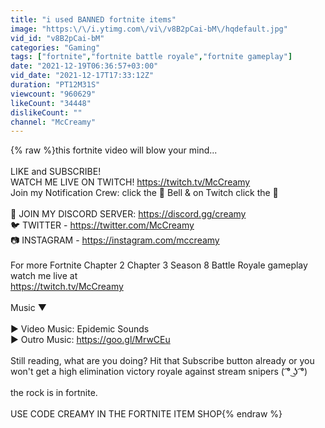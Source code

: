 ```yaml
---
title: "i used BANNED fortnite items"
image: "https:\/\/i.ytimg.com\/vi\/v8B2pCai-bM\/hqdefault.jpg"
vid_id: "v8B2pCai-bM"
categories: "Gaming"
tags: ["fortnite","fortnite battle royale","fortnite gameplay"]
date: "2021-12-19T06:36:57+03:00"
vid_date: "2021-12-17T17:33:12Z"
duration: "PT12M31S"
viewcount: "960629"
likeCount: "34448"
dislikeCount: ""
channel: "McCreamy"
---
```

{% raw %}this fortnite video will blow your mind...<br /><br />LIKE and SUBSCRIBE!<br />WATCH ME LIVE ON TWITCH! <a rel="nofollow" target="blank" href="https://twitch.tv/McCreamy">https://twitch.tv/McCreamy</a><br />Join my Notification Crew: click the 🔔 Bell &amp; on Twitch click the 💜<br /><br />📲 JOIN MY DISCORD SERVER: <a rel="nofollow" target="blank" href="https://discord.gg/creamy">https://discord.gg/creamy</a><br />🐦 TWITTER - <a rel="nofollow" target="blank" href="https://twitter.com/McCreamy">https://twitter.com/McCreamy</a><br />📷 INSTAGRAM - <a rel="nofollow" target="blank" href="https://instagram.com/mccreamy">https://instagram.com/mccreamy</a><br /><br />For more Fortnite Chapter 2 Chapter 3 Season 8 Battle Royale gameplay watch me live at<br /><a rel="nofollow" target="blank" href="https://twitch.tv/McCreamy">https://twitch.tv/McCreamy</a><br /><br />Music ▼<br /><br />▶ Video Music: Epidemic Sounds<br />▶ Outro Music: <a rel="nofollow" target="blank" href="https://goo.gl/MrwCEu">https://goo.gl/MrwCEu</a><br /><br />Still reading, what are you doing? Hit that Subscribe button already or you won't get a high elimination victory royale against stream snipers ( ͡° ͜ʖ ͡°)<br /><br />the rock is in fortnite.<br /><br />USE CODE CREAMY IN THE FORTNITE ITEM SHOP{% endraw %}
